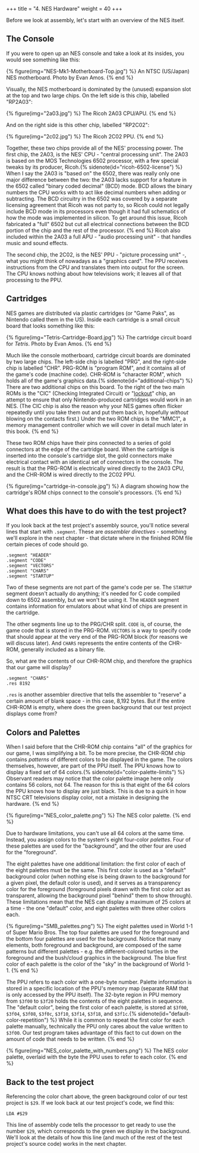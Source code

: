 +++
title = "4. NES Hardware"
weight = 40
+++

Before we look at assembly, let's start with an overview of the NES itself.

## The Console

If you were to open up an NES console and take a look at its insides, you would
see something like this:

{% figure(img="NES-Mk1-Motherboard-Top.jpg") %}
An NTSC (US/Japan) NES motherboard. Photo by Evan Amos.
{% end %}

Visually, the NES motherboard is dominated by the (unused) expansion slot
at the top and two large chips. On the left side is this chip,
labelled "RP2A03":

{% figure(img="2a03.jpg") %}
The Ricoh 2A03 CPU/APU.
{% end %}

And on the right side is this other chip, labelled "RP2C02":

{% figure(img="2c02.jpg") %}
The Ricoh 2C02 PPU.
{% end %}

Together, these two chips provide all of the NES' processing power. The first chip,
the 2A03, is the NES' CPU - "central processing unit". The 2A03 is based on
the MOS Technologies 6502 processor, with a few special tweaks by its producer,
Ricoh.{% sidenote(id="ricoh-6502-license") %}
When I say the 2A03 is "based on" the 6502, there was really only one major difference
between the two: the 2A03 lacks support for a feature in the 6502 called "binary
coded decimal" (BCD) mode. BCD allows the binary numbers the CPU works with
to act like decimal numbers when adding or subtracting. The BCD circuitry in
the 6502 was covered by a separate licensing agreement that Ricoh was not
party to, so Ricoh could not legally include BCD mode in its processors
even though it had full schematics of how the mode was implemented in silicon.
To get around this issue, Ricoh fabricated a "full" 6502 but cut all electrical
connections between the BCD portion of the chip and the rest of the processor.
{% end %} Ricoh also included within the 2A03 a full APU - "audio processing unit" -
that handles music and sound effects.

The second chip, the 2C02, is the NES' PPU - "picture processing unit" -, what you
might think of nowadays as a "graphics card". The PPU receives instructions from
the CPU and translates them into output for the screen. The CPU knows nothing about
how televisions work; it leaves all of that processing to the PPU.

## Cartridges

NES games are distributed via plastic cartridges (or "Game Paks", as Nintendo called
them in the US). Inside each cartridge is a small circuit board that looks something
like this:

{% figure(img="Tetris-Cartridge-Board.jpg") %}
The cartridge circuit board for _Tetris_. Photo by Evan Amos.
{% end %}

Much like the console motherboard, cartridge circuit boards are dominated by two
large chips. The left-side chip is labelled "PRG", and the right-side chip is labelled "CHR".
PRG-ROM is "program ROM", and it contains all of the game's code (machine code). CHR-ROM is
"character ROM", which holds all of the game's graphics data.{% sidenote(id="additional-chips") %}
There are two additional chips on this board. To the right of the two main ROMs is the "CIC"
(Checking Integrated Circuit) or "[lockout](https://en.wikipedia.org/wiki/CIC_\(Nintendo\))" chip,
an attempt to ensure that only Nintendo-produced cartridges would work in an NES. (The CIC chip is also the reason
why your NES games often flicker repeatedly until you take them out and put them back in,
hopefully _without_ blowing on the contacts first.) Under the two ROM chips is the "MMC1",
a memory management controller which we will cover in detail much later in this book.
{% end %}


These two ROM chips have their pins connected to a series of gold connectors at the edge of the cartridge board.
When the cartridge is inserted into the console's cartridge slot, the gold connectors make electrical
contact with an identical set of connectors in the console. The result is that the PRG-ROM is electrically
wired directly to the 2A03 CPU, and the CHR-ROM is wired directly to the 2C02 PPU.

{% figure(img="cartridge-in-console.jpg") %}
A diagram showing how the cartridge's ROM chips connect to the console's processors.
{% end %}

## What does this have to do with the test project?

If you look back at the test project's assembly source, you'll notice several lines that start with
`.segment`. These are _assembler directives_ - something we'll explore in the
next chapter - that dictate where in the finished ROM file certain pieces of code should go.

```ca65
.segment "HEADER"
.segment "CODE"
.segment "VECTORS"
.segment "CHARS"
.segment "STARTUP"
```

Two of these segments are not part of the game's code per se.
The `STARTUP` segment doesn't actually do anything; it's needed for C code compiled
down to 6502 assembly, but we won't be using it. The `HEADER` segment contains
information for emulators about what kind of chips are present in the cartridge.

The other segments line up to the PRG/CHR split. `CODE` is, of course,
the game code that is stored in the PRG-ROM. `VECTORS` is a way to specify
code that should appear at the very end of the PRG-ROM block (for reasons we will discuss
later). And `CHARS` represents the entire contents of the CHR-ROM, generally
included as a binary file.

So, what are the contents of our CHR-ROM chip, and therefore the graphics that our game will display?

```ca65
.segment "CHARS"
.res 8192
```

`.res` is another assembler directive that tells the assembler to "reserve" a
certain amount of blank space - in this case, 8,192 bytes. But if the entire CHR-ROM is
empty, where does the green background that our test project displays come from?

## Colors and Palettes

When I said before that the CHR-ROM chip contains "all" of the graphics for our game,
I was simplifying a bit. To be more precise, the CHR-ROM chip contains <em>patterns</em>
of different colors to be displayed in the game. The colors themselves, however, are
part of the PPU itself. The PPU knows how to display a fixed set of 64 colors.{% sidenote(id="color-palette-limits") %}
Observant readers may notice that the color palette image here only contains 56 colors,
not 64. The reason for this is that eight of the 64 colors the PPU knows how to display
are just black. This is due to a quirk in how NTSC CRT televisions display color,
not a mistake in designing the hardware.
{% end %}

{% figure(img="NES_color_palette.png") %}
The NES color palette.
{% end %}

Due to hardware limitations, you can't use all 64 colors at the same time. Instead,
you assign colors to the system's eight four-color _palettes_. Four of these
palettes are used for the "background", and the other four are used for the "foreground".

The eight palettes have one additional limitation: the first color of each of the eight
palettes must be the same. This first color is used as a "default" background color
(when nothing else is being drawn to the background for a given pixel, the default
color is used), and it serves as a transparency color for the foreground (foreground
pixels drawn with the first color act as transparent, allowing the background pixel
"behind" them to show through). These limitations mean that the NES can display
a maximum of 25 colors at a time - the one "default" color, and eight palettes
with three other colors each.

{% figure(img="SMB_palettes.png") %}
The eight palettes used in World 1-1 of Super Mario Bros. The top four
palettes are used for the foreground and the bottom four palettes are used for the
background. Notice that many elements, both foreground and background, are composed
of the same patterns but different palettes - e.g. the different-colored turtles
in the foreground and the bush/cloud graphics in the background. The blue first
color of each palette is the color of the "sky" in the background of World 1-1.
{% end %}

The PPU refers to each color with a one-byte number. Palette information is
stored in a specific location of the PPU's memory map (separate RAM that is
only accessed by the PPU itself). The 32-byte region in PPU memory from `$3f00`
to `$3f20` holds the contents of the eight palettes in sequence. The "default color",
being the first color of each palette, is stored at `$3f00`, `$3f04`,
`$3f08`, `$3f0c`, `$3f10`, `$3f14`,
`$3f18`, and `$3f1c`.{% sidenote(id="default-color-repetition") %}
While it is common to repeat the first color for each palette manually,
technically the PPU only cares about the value written to `$3f00`. Our
test program takes advantage of this fact to cut down on the amount of
code that needs to be written.
{% end %}

{% figure(img="NES_color_palette_with_numbers.png") %}
The NES color palette, overlaid with the byte the PPU uses to
refer to each color.
{% end %}

## Back to the test project

Referencing the color chart above, the green background color of our test
project is `$29`. If we look back at our test project's code,
we find this:

```ca65, linenos, linenostart=31
LDA #$29
```

This line of assembly code tells the processor to get ready to use the
number `$29`, which corresponds to the green we display in the background.
We'll look at the details of how this line (and much of the rest of the
test project's source code) works in the next chapter.
